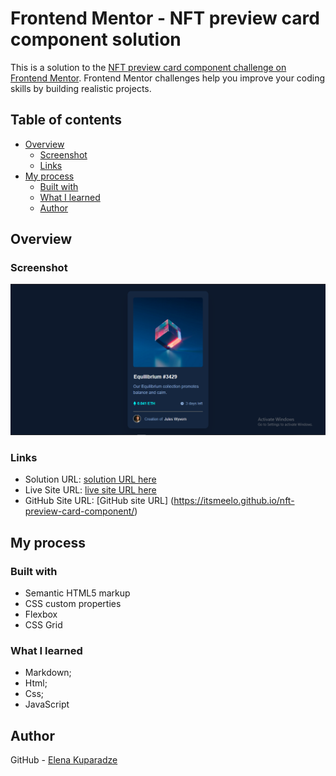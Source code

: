 # Frontend Mentor - NFT preview card component solution

This is a solution to the [NFT preview card component challenge on Frontend Mentor](https://www.frontendmentor.io/challenges/nft-preview-card-component-SbdUL_w0U). Frontend Mentor challenges help you improve your coding skills by building realistic projects. 

## Table of contents

- [Overview](#overview)
  - [Screenshot](#screenshot)
  - [Links](#links)
- [My process](#my-process)
  - [Built with](#built-with)
  - [What I learned](#what-i-learned)
  - [Author](#author)


## Overview

### Screenshot

![ScreenShort](images/ScreenShort.PNG)

### Links

- Solution URL: [solution URL here](https://glitch.com/edit/#!/citrine-abundant-receipt?path=index.html%3A81%3A18)
- Live Site URL: [live site URL here](https://your-live-site-url.com)
- GitHub Site URL: [GitHub site URL] (https://itsmeelo.github.io/nft-preview-card-component/)

## My process

### Built with

- Semantic HTML5 markup
- CSS custom properties
- Flexbox
- CSS Grid

### What I learned

- Markdown;
- Html;
- Css;
- JavaScript


## Author

GitHub - [Elena Kuparadze](https://github.com/Itsmeelo)
